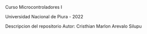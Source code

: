 Curso Microcontroladores I

Universidad Nacional de Piura - 2022

Descripcion del repositorio
Autor: Cristhian Marlon Arevalo Silupu
